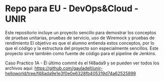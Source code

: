 # Repo para EU - DevOps&Cloud - UNIR

Este repositorio incluye un proyecto sencillo para demostrar los conceptos de pruebas unitarias, pruebas de servicio, uso de Wiremock y pruebas de rendimiento
El objetivo es que el alumno entienda estos conceptos, por lo que el código y la estructura del proyecto son especialmente sencillos.
Este proyecto sirve también como fuente de código para el pipeline de Jenkins.


Caso Practico 1A - Ël último commit és el f48ada9 y se pueden ver todos los archivos aquí: https://github.com/gauladell/unir-helloworld/tree/f48ada9e1e3f0e0e6328fb405319d74a62525899

